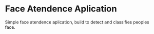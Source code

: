 # Face Atendence Aplication

Simple face atendence aplication, build to detect and classifies peoples face. 